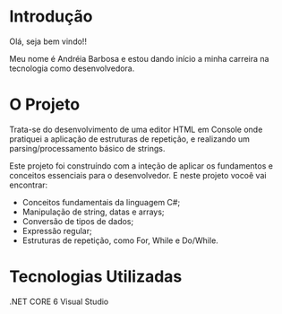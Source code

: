 # Introdução

Olá, seja bem vindo!!

Meu nome é Andréia Barbosa e estou dando início a minha carreira na tecnologia como desenvolvedora. 



# O Projeto

Trata-se do desenvolvimento de uma editor HTML em Console onde pratiquei a aplicação de estruturas de repetição, e realizando um parsing/processamento básico de strings.

Este projeto foi construíndo com a inteção de aplicar os fundamentos e conceitos essenciais para o desenvolvedor. E neste projeto vocoê vai encontrar:

- Conceitos fundamentais da linguagem C#;
- Manipulação de string, datas e arrays;
- Conversão de tipos de dados;
- Expressão regular;
- Estruturas de repetição, como For, While e Do/While.



# Tecnologias Utilizadas

.NET CORE 6 
Visual Studio 
